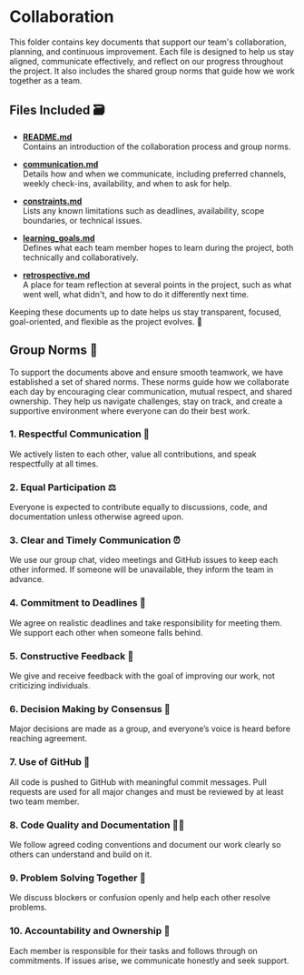 # Collaboration

This folder contains key documents that support our team's collaboration, planning,
and continuous improvement. Each file is designed to help us stay aligned, communicate
effectively, and reflect on our progress throughout the project. It also includes
the shared group norms that guide how we work together as a team.

## Files Included 🗃️

- [**README.md**](README.md)  
  Contains an introduction of the collaboration process and group norms.

- [**communication.md**](communication.md)  
  Details how and when we communicate, including preferred channels, weekly check-ins,
  availability, and when to ask for help.

- [**constraints.md**](constraints.md)  
  Lists any known limitations such as deadlines, availability, scope boundaries,
  or technical issues.

- [**learning_goals.md**](learning_goals.md)  
  Defines what each team member hopes to learn during the project, both technically
  and collaboratively.

- [**retrospective.md**](retrospective.md)  
  A place for team reflection at several points in the project, such as what went
  well, what didn't, and how to do it differently next time.

Keeping these documents up to date helps us stay transparent, focused, goal-oriented,
and flexible as the project evolves. 🚀

## Group Norms 📜

To support the documents above and ensure smooth teamwork, we have established
a set of shared norms. These norms guide how we collaborate each day by encouraging
clear communication, mutual respect, and shared ownership. They help us navigate
challenges, stay on track, and create a supportive environment where everyone
can do their best work.

### 1. Respectful Communication 🤝

We actively listen to each other, value all contributions, and speak respectfully
at all times.

### 2. Equal Participation ⚖️

Everyone is expected to contribute equally to discussions, code, and documentation
unless otherwise agreed upon.

### 3. Clear and Timely Communication ⏰

We use our group chat, video meetings and GitHub issues to keep each other informed.
If someone will be unavailable, they inform the team in advance.

### 4. Commitment to Deadlines 📅

We agree on realistic deadlines and take responsibility for meeting them.
We support each other when someone falls behind.

### 5. Constructive Feedback 💬

We give and receive feedback with the goal of improving our work, not criticizing
individuals.

### 6. Decision Making by Consensus 🧠

Major decisions are made as a group, and everyone’s voice is heard before reaching
agreement.

### 7. Use of GitHub 🔀

All code is pushed to GitHub with meaningful commit messages.
Pull requests are used for all major changes and must be reviewed by at least
two team member.

### 8. Code Quality and Documentation 🧑‍💻

We follow agreed coding conventions and document our work clearly so others can
understand and build on it.

### 9. Problem Solving Together 🤔

We discuss blockers or confusion openly and help each other resolve problems.

### 10. Accountability and Ownership 🙋

Each member is responsible for their tasks and follows through on commitments.
If issues arise, we communicate honestly and seek support.

